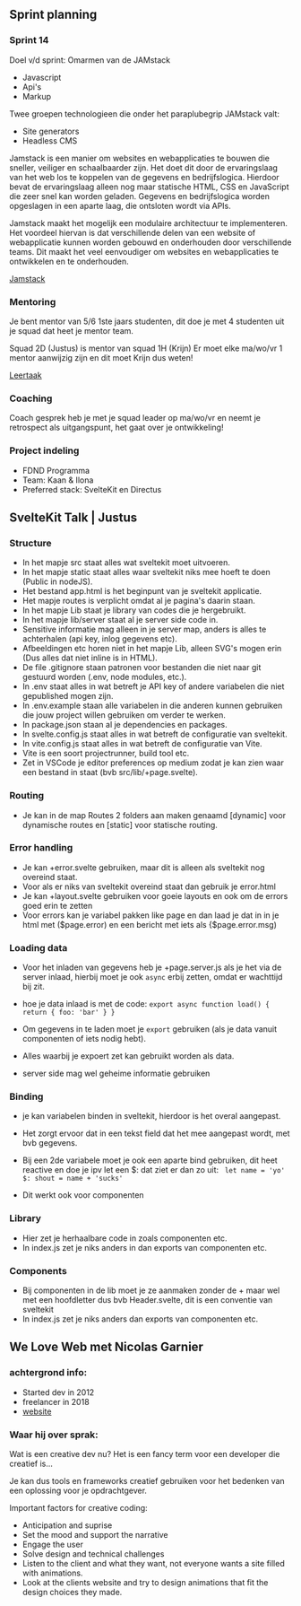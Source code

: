 ## Sprint planning
### Sprint 14

Doel v/d sprint: Omarmen van de JAMstack
- Javascript
- Api's
- Markup

Twee groepen technologieen die onder het paraplubegrip JAMstack valt:
- Site generators
- Headless CMS

Jamstack is een manier om websites en webapplicaties te bouwen die sneller, veiliger en schaalbaarder zijn.
Het doet dit door de ervaringslaag van het web los te koppelen van de gegevens en bedrijfslogica.
Hierdoor bevat de ervaringslaag alleen nog maar statische HTML, CSS en JavaScript die zeer snel kan worden geladen.
Gegevens en bedrijfslogica worden opgeslagen in een aparte laag, die ontsloten wordt via APIs.

Jamstack maakt het mogelijk een modulaire architectuur te implementeren.
Het voordeel hiervan is dat verschillende delen van een website of webapplicatie kunnen worden gebouwd en onderhouden door verschillende teams.
Dit maakt het veel eenvoudiger om websites en webapplicaties te ontwikkelen en te onderhouden.

[Jamstack](jamstack.org)

### Mentoring

Je bent mentor van 5/6 1ste jaars studenten, dit doe je met 4 studenten uit je squad dat heet je mentor team.

Squad 2D (Justus) is mentor van squad 1H (Krijn)
Er moet elke ma/wo/vr 1 mentor aanwijzig zijn en dit moet Krijn dus weten!

[Leertaak](github.com/fdnd-task/mentor)

### Coaching

Coach gesprek heb je met je squad leader op ma/wo/vr en neemt je retrospect als uitgangspunt, het gaat over je ontwikkeling!

### Project indeling
- FDND Programma
- Team: Kaan & Ilona
- Preferred stack: SvelteKit en Directus 

## SvelteKit Talk | Justus
### Structure
- In het mapje src staat alles wat sveltekit moet uitvoeren.
- In het mapje static staat alles waar sveltekit niks mee hoeft te doen (Public in nodeJS).
- Het bestand app.html is het beginpunt van je sveltekit applicatie.
- Het mapje routes is verplicht omdat al je pagina's daarin staan.
- In het mapje Lib staat je library van codes die je hergebruikt.
- In het mapje lib/server staat al je server side code in.
- Sensitive informatie mag alleen in je server map, anders is alles te achterhalen  (api key, inlog gegevens etc).
- Afbeeldingen etc horen niet in het mapje Lib, alleen SVG's mogen erin (Dus alles dat niet inline is in HTML).
- De file .gitignore staan patronen voor bestanden die niet naar git gestuurd worden (.env, node modules, etc.).
- In .env staat alles in wat betreft je API key of andere variabelen die niet gepublished mogen zijn.
- In .env.example staan alle variabelen in die anderen kunnen gebruiken die jouw project willen gebruiken om verder te werken.
- In package.json staan al je dependencies en packages.
- In svelte.config.js staat alles in wat betreft de configuratie van sveltekit.
- In vite.config.js staat alles in wat betreft de configuratie van Vite.
- Vite is een soort projectrunner, build tool etc.
- Zet in VSCode je editor preferences op medium zodat je kan zien waar een bestand in staat (bvb src/lib/+page.svelte).

### Routing
- Je kan in de map Routes 2 folders aan maken genaamd [dynamic] voor dynamische routes en [static] voor statische routing.

### Error handling
- Je kan +error.svelte gebruiken, maar dit is alleen als sveltekit nog overeind staat.
- Voor als er niks van sveltekit overeind staat dan gebruik je error.html
- Je kan +layout.svelte gebruiken voor goeie layouts en ook om de errors goed erin te zetten
- Voor errors kan je variabel pakken like page en dan laad je dat in in je html met ($page.error) en een bericht met iets als {$page.error.msg)

### Loading data
- Voor het inladen van gegevens heb je +page.server.js als je het via de server inlaad, hierbij moet je ook `async` erbij zetten, omdat er wachttijd bij zit.
- hoe je data inlaad is met de code:
  `export async function load() {
    return {
      foo: 'bar'
    }
  }`
  
- Om gegevens in te laden moet je `export` gebruiken (als je data vanuit componenten of iets nodig hebt).
- Alles waarbij je expoert zet kan gebruikt worden als data.
- server side mag wel geheime informatie gebruiken

### Binding
- je kan variabelen binden in sveltekit, hierdoor is het overal aangepast.
- Het zorgt ervoor dat in een tekst field dat het mee aangepast wordt, met bvb gegevens.
- Bij een 2de variabele moet je ook een aparte bind gebruiken, dit heet reactive en doe je ipv let een $: dat ziet er dan zo uit:
  ` let name = 'yo'
    $: shout = name + 'sucks'`

- Dit werkt ook voor componenten

### Library
- Hier zet je herhaalbare code in zoals componenten etc.
- In index.js zet je niks anders in dan exports van componenten etc.

### Components
- Bij componenten in de lib moet je ze aanmaken zonder de + maar wel met een hoofdletter dus bvb Header.svelte, dit is een conventie van sveltekit
- In index.js zet je niks anders dan exports van componenten etc.

## We Love Web met Nicolas Garnier
### achtergrond info:
- Started dev in 2012
- freelancer in 2018
- [website](https://nico.computer/)

### Waar hij over sprak:
Wat is een creative dev nu? Het is een fancy term voor een developer die creatief is...

Je kan dus tools en frameworks creatief gebruiken voor het bedenken van een oplossing voor je opdrachtgever.

Important factors for creative coding:
- Anticipation and suprise
- Set the mood and support the narrative
- Engage the user
- Solve design and technical challenges
- Listen to the client and what they want, not everyone wants a site filled with animations.
- Look at the clients website and try to design animations that fit the design choices they made.
